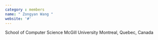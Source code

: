 ```yaml
---
category : members
name: " Zongyan Wang " 
website: '#'
---
```

School of Computer Science
McGill University
Montreal, Quebec, Canada

